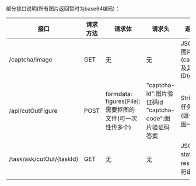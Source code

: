 部分接口说明(所有图片返回暂时为base64编码)：


|接口| 请求方法 | 请求体 | 请求头 | 返回内容说明                                              |
|-----| -------- | ------ | ------ |-----------------------------------------------------|
| /captcha/image | GET | 无 | 无 | JSON:<br />图片验证码(captchaImage)<br />及其ID(captchaId) |
| /api/cutOutFigure | POST | formdata:<br />figures[File]: 需要抠图的文件(可一次性传多个) | "captcha-id":图片验证码id<br />"captcha-code":图片验证码答案 | String:直接就是任务id(taskId) (逗号分隔，一张图一个task)            |
| /task/ask/cutOut/{taskId} | GET | 无 | 无 | JSON:<br />status(状态)<br />result(结果, 字符串数组)        |
|          |        |        |              |                                                     |

